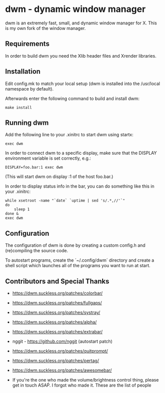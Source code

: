 dwm - dynamic window manager
============================
dwm is an extremely fast, small, and dynamic window manager for X.
This is my own fork of the window manager.

Requirements
------------
In order to build dwm you need the Xlib header files and Xrender libraries.


Installation
------------
Edit config.mk to match your local setup (dwm is installed into
the /usr/local namespace by default).

Afterwards enter the following command to build and install dwm:

    make install


Running dwm
-----------
Add the following line to your .xinitrc to start dwm using startx:

    exec dwm

In order to connect dwm to a specific display, make sure that
the DISPLAY environment variable is set correctly, e.g.:

    DISPLAY=foo.bar:1 exec dwm

(This will start dwm on display :1 of the host foo.bar.)

In order to display status info in the bar, you can do something
like this in your .xinitrc:

    while xsetroot -name "`date` `uptime | sed 's/.*,//'`"
    do
    	sleep 1
    done &
    exec dwm


Configuration
-------------
The configuration of dwm is done by creating a custom config.h
and (re)compiling the source code.

To autostart programs, create the ´~/.config/dwm´ directory and create 
a shell script which launches all of the programs you want to run at start.

Contributors and Special Thanks
-------------------------------
- https://dwm.suckless.org/patches/colorbar/
- https://dwm.suckless.org/patches/fullgaps/
- https://dwm.suckless.org/patches/systray/
- https://dwm.suckless.org/patches/alpha/
- https://dwm.suckless.org/patches/extrabar/
- nggit - https://github.com/nggit (autostart patch)
- https://dwm.suckless.org/patches/quitprompt/
- https://dwm.suckless.org/patches/pertag/
- https://dwm.suckless.org/patches/awesomebar/

- If you're the one who made the volume/brightness control thing, please get in touch ASAṔ. I forgot who made it.
These are the list of people
